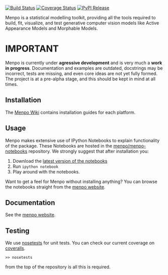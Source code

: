 [![Build Status](http://img.shields.io/travis/menpo/menpo.svg?style=flat)](https://travis-ci.org/menpo/menpo)
[![Coverage Status](http://img.shields.io/coveralls/menpo/menpo.svg?style=flat)](https://coveralls.io/r/menpo/menpo)
[![PyPI Release](http://img.shields.io/pypi/v/menpo.svg?style=flat)](https://pypi.python.org/pypi/menpo)

Menpo is a statistical modelling toolkit, providing all the tools 
required to build, fit, visualize, and test generative computer vision models like Active Appearance Models and Morphable Models.

IMPORTANT
=========

Menpo is currently under **agressive development** and is very much a
**work in progress**. Documentation and examples are outdated, docstrings
may be incorrect, tests are missing, and even core ideas are not yet fully
formed. The project is at a pre-alpha stage, and this should be kept in mind
at all times.

Installation
------------
The [Menpo Wiki](https://github.com/menpo/menpo/wiki) contains installation guides for each platform.

Usage
-----
Menpo makes extensive use of IPython Notebooks to explain functionality of the package. These Notebooks are hosted in the [menpo/menpo-notebooks](https://github.com/menpo/menpo-notebooks) repository. We strongly suggest that after installation you:

1. Download the [latest version of the notebooks](https://github.com/menpo/menpo-notebooks/releases) 
2. Run `ipython notebook`
3. Play around with the notebooks.

Want to get a feel for Menpo without installing anything? You can browse the notebooks straight from the [menpo website](http://www.menpo.io/notebooks.html).


Documentation
-------------
See the [menpo website](http://www.menpo.io/documentation).


Testing
-------
We use [nosetests](https://nose.readthedocs.org/en/latest/) for unit tests. You can check our current coverage on [coveralls](https://coveralls.io/r/menpo/menpo).

    >> nosetests

from the top of the repository is all this is required.

